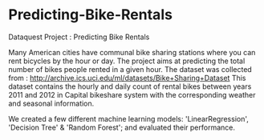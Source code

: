 # Predicting-Bike-Rentals
Dataquest Project : Predicting Bike Rentals

Many American cities have communal bike sharing stations where you can rent bicycles by the hour or day. 
The project aims at predicting the total number of bikes people rented in a given hour. 
The dataset was collected from : http://archive.ics.uci.edu/ml/datasets/Bike+Sharing+Dataset
This dataset contains the hourly and daily count of rental bikes between years 2011 and 2012 in Capital bikeshare system with the corresponding weather and seasonal information.

We created a few different machine learning models: 'LinearRegression', 'Decision Tree' & 'Random Forest';
and evaluated their performance.
